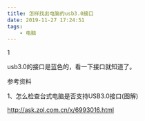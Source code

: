 ```yaml
---
title: 怎样找出电脑的usb3.0接口
date: 2019-11-27 17:24:51
tags:
	- 电脑
---
```


1

usb3.0的接口是蓝色的，看一下接口就知道了。

参考资料

1、怎么检查台式电脑是否支持USB3.0接口(图解)

http://ask.zol.com.cn/x/6993016.html